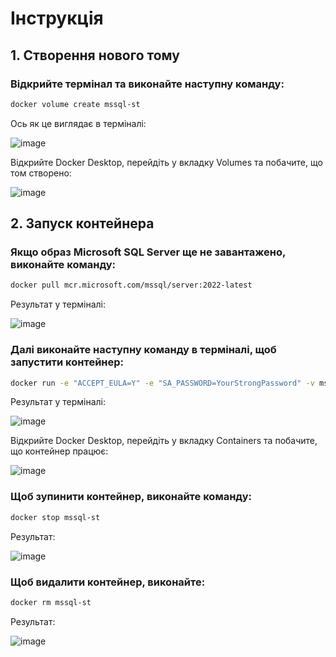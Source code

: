 # Інструкція

## 1. Створення нового тому

### Відкрийте термінал та виконайте наступну команду:

```bash
docker volume create mssql-st
```

Ось як це виглядає в терміналі:

![image](https://github.com/user-attachments/assets/3345eaee-2f4e-4136-bc1a-1ed29cbe3f0d)

Відкрийте Docker Desktop, перейдіть у вкладку Volumes та побачите, що том створено:

![image](https://github.com/user-attachments/assets/f54c31a3-23b0-4dc8-80d1-261393bfe614)

## 2. Запуск контейнера

### Якщо образ Microsoft SQL Server ще не завантажено, виконайте команду:

```bash
docker pull mcr.microsoft.com/mssql/server:2022-latest
```

Результат у терміналі:

![image](https://github.com/user-attachments/assets/160d9475-41b4-4d62-a6c4-9893c4fb3b6c)

### Далі виконайте наступну команду в терміналі, щоб запустити контейнер:

```bash
docker run -e "ACCEPT_EULA=Y" -e "SA_PASSWORD=YourStrongPassword" -v mssql-storage:/var/opt/mssql -p 1433:1433 --name mssql-st -d mcr.microsoft.com/mssql/server:2022-latest
```

Результат у терміналі:

![image](https://github.com/user-attachments/assets/e27c502f-3e6e-4551-8394-9fcbde99a10d)

Відкрийте Docker Desktop, перейдіть у вкладку Containers та побачите, що контейнер працює:

![image](https://github.com/user-attachments/assets/11feacc6-d0e1-4b0c-a3a8-cfcaec2e3273)

### Щоб зупинити контейнер, виконайте команду:

```bash
docker stop mssql-st
```

Результат:

![image](https://github.com/user-attachments/assets/4952c404-52a2-4f6d-b11e-bac8e3bab76e)


### Щоб видалити контейнер, виконайте:

```bash
docker rm mssql-st
```

Результат:

![image](https://github.com/user-attachments/assets/fb721181-505b-40d1-9e9c-52d91f7f91b2)
